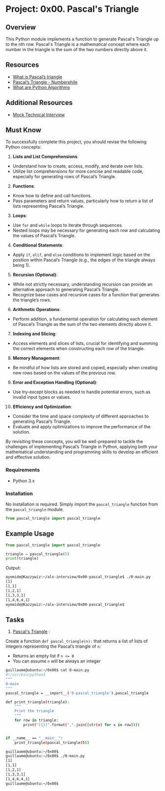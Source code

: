 # Project: 0x00. Pascal's Triangle

## Overview

This Python module implements a function to generate Pascal's Triangle up to the nth row. Pascal's Triangle is a mathematical concept where each number in the triangle is the sum of the two numbers directly above it.

## Resources

- [What is Pascal’s triangle](https://www.cuemath.com/algebra/pascals-triangle/)
- [Pascal’s Triangle - Numberphile](https://www.youtube.com/watch?v=0iMtlus-afo)
- [What are Python Algorithms](https://builtin.com/data-science/python-algorithms)

## Additional Resources

- [Mock Technical Interview](https://www.youtube.com/watch?v=1qw5ITr3k9E)

## Must Know

To successfully complete this project, you should revise the following Python concepts:

1. **Lists and List Comprehensions**:

- Understand how to create, access, modify, and iterate over lists.
- Utilize list comprehensions for more concise and readable code, especially for generating rows of Pascal’s Triangle.

2. **Functions**:

- Know how to define and call functions.
- Pass parameters and return values, particularly how to return a list of lists representing Pascal’s Triangle.

3. **Loops**:

- Use `for` and `while` loops to iterate through sequences.
- Nested loops may be necessary for generating each row and calculating the values of Pascal’s Triangle.

4. **Conditional Statements**:

- Apply `if`, `elif`, and `else` conditions to implement logic based on the position within Pascal’s Triangle (e.g., the edges of the triangle always being 1).

5. **Recursion (Optional)**:

- While not strictly necessary, understanding recursion can provide an alternative approach to generating Pascal’s Triangle.
- Recognize base cases and recursive cases for a function that generates the triangle’s rows.

6. **Arithmetic Operations**:

- Perform addition, a fundamental operation for calculating each element of Pascal’s Triangle as the sum of the two elements directly above it.

7. **Indexing and Slicing**:

- Access elements and slices of lists, crucial for identifying and summing the correct elements when constructing each row of the triangle.

8. **Memory Management**:

- Be mindful of how lists are stored and copied, especially when creating new rows based on the values of the previous row.

9. **Error and Exception Handling (Optional)**:

- Use try-except blocks as needed to handle potential errors, such as invalid input types or values.

10. **Efficiency and Optimization**:

- Consider the time and space complexity of different approaches to generating Pascal’s Triangle.
- Evaluate and apply optimizations to improve the performance of the solution.

By revisiting these concepts, you will be well-prepared to tackle the challenges of implementing Pascal’s Triangle in Python, applying both your mathematical understanding and programming skills to develop an efficient and effective solution.

### Requirements

- Python 3.x

### Installation

No installation is required. Simply import the `pascal_triangle` function from the `pascal_triangle` module.

```py
from pascal_triangle import pascal_triangle
```

## Example Usage

```py
from pascal_triangle import pascal_triangle

triangle = pascal_triangle(5)
print(triangle)
```

Output:

```sh
ayomide@Kazzywiz:~/alx-interview/0x00-pascal_triangle$ ./0-main.py 
[1]
[1,1]
[1,2,1]
[1,3,3,1]
[1,4,6,4,1]
ayomide@Kazzywiz:~/alx-interview/0x00-pascal_triangle$ 
```

## Tasks

1. [Pascal's Triangle](./0-pascal_triangle.py) :

Create a function `def pascal_triangle(n):` that returns a list of lists of integers representing the Pascal’s triangle of `n`:

- Returns an empty list if `n <= 0`
- You can assume `n` will be always an integer

```bash
guillaume@ubuntu:~/0x00$ cat 0-main.py
#!/usr/bin/python3
"""
0-main
"""
pascal_triangle = __import__('0-pascal_triangle').pascal_triangle

def print_triangle(triangle):
    """
    Print the triangle
    """
    for row in triangle:
        print("[{}]".format(",".join([str(x) for x in row])))


if __name__ == "__main__":
    print_triangle(pascal_triangle(5))

guillaume@ubuntu:~/0x00$ 
guillaume@ubuntu:~/0x00$ ./0-main.py
[1]
[1,1]
[1,2,1]
[1,3,3,1]
[1,4,6,4,1]
guillaume@ubuntu:~/0x00$ 
```
